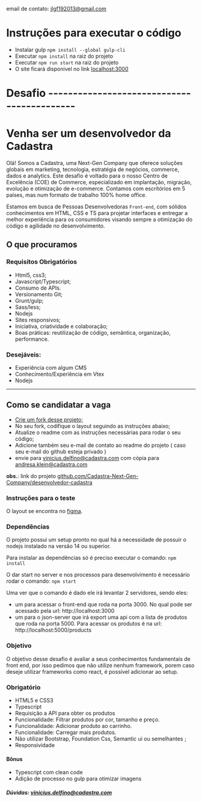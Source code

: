 email de contato: jlgf192013@gmail.com

# Instruções para executar o código
- Instalar gulp  `npm install --global gulp-cli`
- Executar `npm install` na raiz do projeto
- Executar `npm run start` na raiz do projeto
- O site ficará disponivel no link [localhost:3000](https://localhost:3000)

# Desafio -------------------------------------------


# Venha ser um desenvolvedor da Cadastra

Olá! Somos a Cadastra, uma Next-Gen Company que oferece soluções globais em marketing, tecnologia, estratégia de negócios, commerce, dados e analytics. Este desafio é voltado para o nosso Centro de Excelência (COE) de Commerce, especializado em implantação, migração, evolução e otimização de e-commerce.  Contamos com escritórios em 5 países, mas num formato de trabalho 100% home office.

Estamos em busca de Pessoas Desenvolvedoras `Front-end`, com sólidos conhecimentos em HTML, CSS e TS para projetar interfaces e entregar a melhor experiência para os consumidores visando sempre a otimização do código e agilidade no desenvolvimento.

## O que procuramos

### Requisitos Obrigatórios

- Html5, css3;
- Javascript/Typescript;
- Consumo de APIs.
- Versionamento Git;
- Grunt/gulp;
- Sass/less;
- Nodejs
- Sites responsivos;
- Iniciativa, criatividade e colaboração;
- Boas práticas: reutilização de código, semântica, organização, performance.

### Desejáveis:

- Experiência com algum CMS
- Conhecimento/Experiência em Vtex
- Nodejs

----

## Como se candidatar a vaga

- [Crie um fork desse projeto;](https://github.com/Cadastra-Next-Gen-Company/desenvolvedor-cadastra/fork)
- No seu fork, codifique o layout seguindo as instruções abaixo;
- Atualize o readme com as instruções necessárias para rodar o seu código;
- Adicione também seu e-mail de contato ao readme do projeto ( caso seu e-mail do github esteja privado )
- envie para [vinicius.delfino@cadastra.com](mailto:vinicius.delfino@cadastra.com?subject=Vaga%20DEV%20-%20Cadastra) com cópia para [andresa.klein@cadastra.com](mailto:andresa.klein?subject=Vaga%20DEV%20-%20Cadastra)
 

**obs.**: link do projeto [github.com/Cadastra-Next-Gen-Company/desenvolvedor-cadastra](https://github.com/Cadastra-Next-Gen-Company/desenvolvedor-cadastra)

### Instruções para o teste

O layout se encontra no [figma](https://www.figma.com/file/Z5RCG3Ewzwm7XIPuhMUsBZ/Desafio-Cadastra?type=design&node-id=0%3A1&mode=design&t=A0G2fRjMSrcQjchw-1).

### Dependências

O projeto possui um setup pronto no qual há a necessidade de possuir o nodejs instalado na versão 14 ou superior.

Para instalar as dependências só é preciso executar o comando: `npm install`

O dar start no server e nos processos para desenvolvimento é necessário rodar o comando: `npm start `

Uma ver que o comando é dado ele irá levantar 2 servidores, sendo eles:
 - um para acessar o front-end que roda na porta 3000. No qual pode ser acessado pela url: http://localhost:3000
 - um para o json-server que irá export uma api com a lista de produtos que roda na porta 5000. Para acessar os produtos é na url:  http://localhost:5000/products

### Objetivo

O objetivo desse desafio é avaliar a seus conhecimentos fundamentais de front end, por isso pedimos que não utilize nenhum framework, porem caso deseje utilizar frameworks como react, é possível adicionar ao setup.
### Obrigatório

- HTML5 e CSS3
- Typescript
- Requisição a API para obter os produtos
- Funcionalidade: Filtrar produtos por cor, tamanho e preço.
- Funcionalidade: Adicionar produto ao carrinho.
- Funcionalidade: Carregar mais produtos.
- Não utilizar Bootstrap, Foundation Css, Semantic ui ou semelhantes ;
- Responsividade

#### Bônus

- Typescript com clean code
- Adição de processo no gulp para otimizar imagens

##### Dúvidas: [vinicius.delfino@cadastra.com](mailto:vinicius.delfino@cadastra.com?subject=Dúvida%20Vaga%20DEV%20-%20Cadastra)
